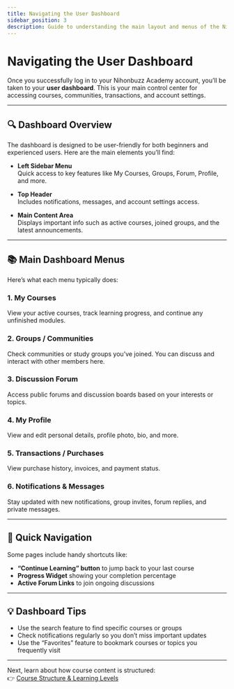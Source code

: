 ```yaml
---
title: Navigating the User Dashboard
sidebar_position: 3
description: Guide to understanding the main layout and menus of the Nihonbuzz Academy user dashboard.
---
```


# Navigating the User Dashboard

Once you successfully log in to your Nihonbuzz Academy account, you’ll be taken to your **user dashboard**. This is your main control center for accessing courses, communities, transactions, and account settings.

---

## 🔍 Dashboard Overview

The dashboard is designed to be user-friendly for both beginners and experienced users. Here are the main elements you’ll find:

- **Left Sidebar Menu**  
  Quick access to key features like My Courses, Groups, Forum, Profile, and more.

- **Top Header**  
  Includes notifications, messages, and account settings access.

- **Main Content Area**  
  Displays important info such as active courses, joined groups, and the latest announcements.

---

## 📚 Main Dashboard Menus

Here’s what each menu typically does:

### 1. **My Courses**  
View your active courses, track learning progress, and continue any unfinished modules.

### 2. **Groups / Communities**  
Check communities or study groups you’ve joined. You can discuss and interact with other members here.

### 3. **Discussion Forum**  
Access public forums and discussion boards based on your interests or topics.

### 4. **My Profile**  
View and edit personal details, profile photo, bio, and more.

### 5. **Transactions / Purchases**  
View purchase history, invoices, and payment status.

### 6. **Notifications & Messages**  
Stay updated with new notifications, group invites, forum replies, and private messages.

---

## 🧭 Quick Navigation

Some pages include handy shortcuts like:

- **“Continue Learning” button** to jump back to your last course  
- **Progress Widget** showing your completion percentage  
- **Active Forum Links** to join ongoing discussions  

---

## 💡 Dashboard Tips

- Use the search feature to find specific courses or groups  
- Check notifications regularly so you don’t miss important updates  
- Use the “Favorites” feature to bookmark courses or topics you frequently visit  

---

Next, learn about how course content is structured:  
👉 [Course Structure & Learning Levels](./struktur-kursus.md)
